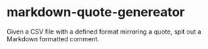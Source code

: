 # markdown-quote-genereator
Given a CSV file with a defined format mirroring a quote, spit out a Markdown formatted comment.
